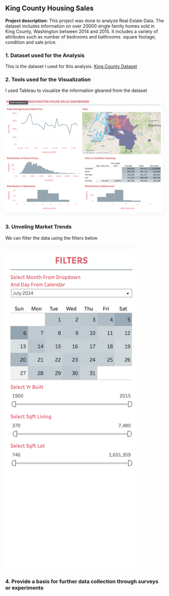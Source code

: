 ## King County Housing Sales

**Project description:** This project was done to analyze Real Estate Data. The dataset includes information on over 20000 single family homes sold in King County, Washington between 2014 and 2015. It includes a variety of attributes such as number of bedrooms and bathrooms. square footage, condition and sale price.
### 1. Dataset used for the Analysis

This is the dataset I used for this analysis. [King County Dataset ](/docs/HouseData.xlsx)

### 2. Tools used for the Visualization

I used Tableau to visualize the information gleaned from the dataset

<img src="images/2.png?raw=true"/>

### 3. Unveling Market Trends
We can filter the data using the filters below 

<img src="images/3.png?raw=true"/>

### 4. Provide a basis for further data collection through surveys or experiments

